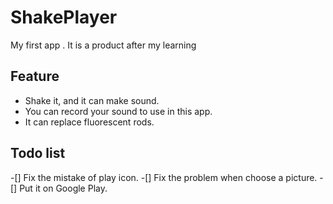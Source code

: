 # ShakePlayer
My first app . It is a product after my learning

## Feature

- Shake it, and it can make sound.
- You can record your sound to use in this app.
- It can replace fluorescent rods.

## Todo list
-[] Fix the mistake of play icon.
-[] Fix the problem when choose a picture.
-[] Put it on Google Play.

